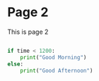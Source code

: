 # Page 2

This is page 2

```python

if time < 1200:
    print("Good Morning")
else:
    print("Good Afternoon")
```